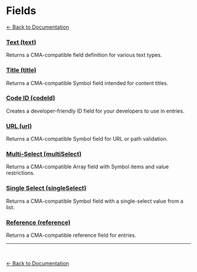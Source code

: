 # Fields
[<- Back to Documentation](../README.md)

### [Text (text)](text.md)
Returns a CMA-compatible field definition for various text types.

### [Title (title)](title.md)
Returns a CMA-compatible Symbol field intended for content titles.

### [Code ID (codeId)](codeId.md)
Creates a developer-friendly ID field for your developers to use in entries.

### [URL (url)](url.md)
Returns a CMA-compatible Symbol field for URL or path validation.

### [Multi-Select (multiSelect)](multiSelect.md)
Returns a CMA-compatible Array field with Symbol items and value restrictions.

### [Single Select (singleSelect)](singleSelect.md)
Returns a CMA-compatible Symbol field with a single-select value from a list.

### [Reference (reference)](reference.md)
Returns a CMA-compatible reference field for entries.

---
<br>

[<- Back to Documentation](../README.md)

